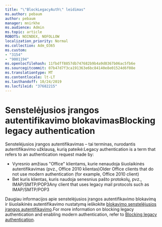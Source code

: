 ```yaml
---
title: "\"BlockLegacyAuth\" leidimas"
ms.author: pebaum
author: pebaum
manager: mnirkhe
ms.audience: Admin
ms.topic: article
ROBOTS: NOINDEX, NOFOLLOW
localization_priority: Normal
ms.collection: Adm_O365
ms.custom:
- "3154"
- "9001194"
ms.openlocfilehash: 11fbdff8857db747682b9b4a9d0367b06ac5fb6e
ms.sourcegitcommit: 07b47d7f3ca191363e6bc84140e8e01524d6f08e
ms.translationtype: MT
ms.contentlocale: lt-LT
ms.lasthandoff: 10/24/2019
ms.locfileid: "37682215"
---
```

# <a name="blocking-legacy-authentication"></a><span data-ttu-id="3a7d7-102">Senstelėjusios įrangos autentifikavimo blokavimas</span><span class="sxs-lookup"><span data-stu-id="3a7d7-102">Blocking legacy authentication</span></span>

<span data-ttu-id="3a7d7-103">Senstelėjusios įrangos autentifikavimas – tai terminas, nurodantis autentifikavimo užklausą, kurią pateikė:</span><span class="sxs-lookup"><span data-stu-id="3a7d7-103">Legacy authentication is a term that refers to an authentication request made by:</span></span>

- <span data-ttu-id="3a7d7-104">Vyresnio amžiaus "Office" klientams, kurie nenaudoja šiuolaikinės autentifikavimas (pvz., Office 2010 klientas)</span><span class="sxs-lookup"><span data-stu-id="3a7d7-104">Older Office clients that do not use modern authentication (for example, Office 2010 client)</span></span>
- <span data-ttu-id="3a7d7-105">Bet kuris klientas, kuris naudoja senesnius pašto protokolų, pvz., IMAP/SMTP/POP3</span><span class="sxs-lookup"><span data-stu-id="3a7d7-105">Any client that uses legacy mail protocols such as IMAP/SMTP/POP3</span></span>  

<span data-ttu-id="3a7d7-106">Daugiau informacijos apie senstelėjusios įrangos autentifikavimo blokavimą ir šiuolaikinės autentifikavimo nustatymą ieškokite [blokavimo senstelėjusios įrangos autentifikavimo](https://docs.microsoft.com/en-us/azure/active-directory/conditional-access/concept-conditional-access-block-legacy-authentication).</span><span class="sxs-lookup"><span data-stu-id="3a7d7-106">For more information on blocking legacy authentication and enabling modern authentication, refer to [Blocking legacy authentication](https://docs.microsoft.com/en-us/azure/active-directory/conditional-access/concept-conditional-access-block-legacy-authentication).</span></span>